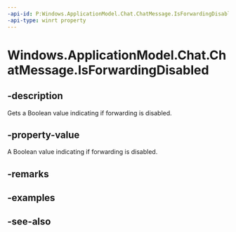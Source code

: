 ----api-id: P:Windows.ApplicationModel.Chat.ChatMessage.IsForwardingDisabled
-api-type: winrt property
---<!-- Property syntaxpublic bool IsForwardingDisabled { get;  set; }--># Windows.ApplicationModel.Chat.ChatMessage.IsForwardingDisabled## -descriptionGets a Boolean value indicating if forwarding is disabled.## -property-valueA Boolean value indicating if forwarding is disabled.## -remarks## -examples## -see-also